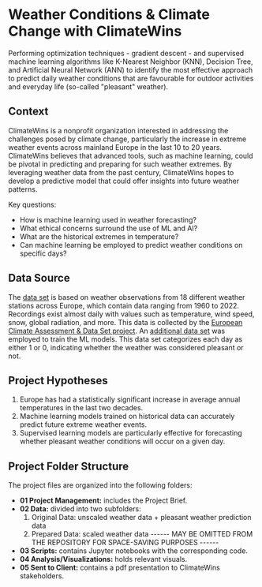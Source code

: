 # Weather Conditions & Climate Change with ClimateWins

Performing optimization techniques - gradient descent - and supervised machine learning algorithms like K-Nearest Neighbor (KNN), Decision Tree, and Artificial
Neural Network (ANN) to identify the most effective approach to predict daily weather conditions that are favourable for outdoor activities and everyday life 
(so-called "pleasant" weather).

## Context

ClimateWins is a nonprofit organization interested in addressing the challenges posed by climate change, particularly the increase in extreme weather events across mainland Europe in the last 10 to 20 years.
ClimateWins believes that advanced tools, such as machine learning, could be pivotal in predicting and preparing for such weather extremes.
By leveraging weather data from the past century, ClimateWins hopes to develop a predictive model that could offer insights into future weather patterns.

Key questions:
- How is machine learning used in weather forecasting?
- What ethical concerns surround the use of ML and AI?
- What are the historical extremes in temperature?
- Can machine learning be employed to predict weather conditions on specific days?

## Data Source

The [data set](https://s3.amazonaws.com/coach-courses-us/public/courses/da-spec-ml/Scripts/A1/Dataset-weather-prediction-dataset-processed.csv) is based on 
weather observations from 18 different weather stations across Europe, which contain data ranging from 1960 to 2022.
Recordings exist almost daily with values such as temperature, wind speed, snow, global radiation, and more.
This data is collected by the [European Climate Assessment & Data Set project](https://www.ecad.eu/).
An [additional data set](https://images.careerfoundry.com/public/courses/da-spec-ml/Scripts/A1/Dataset-Answers-Weather_Prediction_Pleasant_Weather.csv) was employed
to train the ML models. This data set categorizes each day as either 1 or 0, indicating whether the weather was considered pleasant or not.

## Project Hypotheses

1. Europe has had a statistically significant increase in average annual temperatures in the last two decades.
2. Machine learning models trained on historical data can accurately predict future extreme weather events.
3. Supervised learning models are particularly effective for forecasting whether pleasant weather conditions will occur on a given day.

## Project Folder Structure

The project files are organized into the following folders:
- **01 Project Management:** includes the Project Brief.
- **02 Data:** divided into two subfolders:
  1. Original Data: unscaled weather data + pleasant weather prediction data
  2. Prepared Data: scaled weather data
------ MAY BE OMITTED FROM THE REPOSITORY FOR SPACE-SAVING PURPOSES ------
- **03 Scripts:** contains Jupyter notebooks with the corresponding code.
- **04 Analysis/Visualizations:** holds relevant visuals.
- **05 Sent to Client:** contains a pdf presentation to ClimateWins stakeholders.
